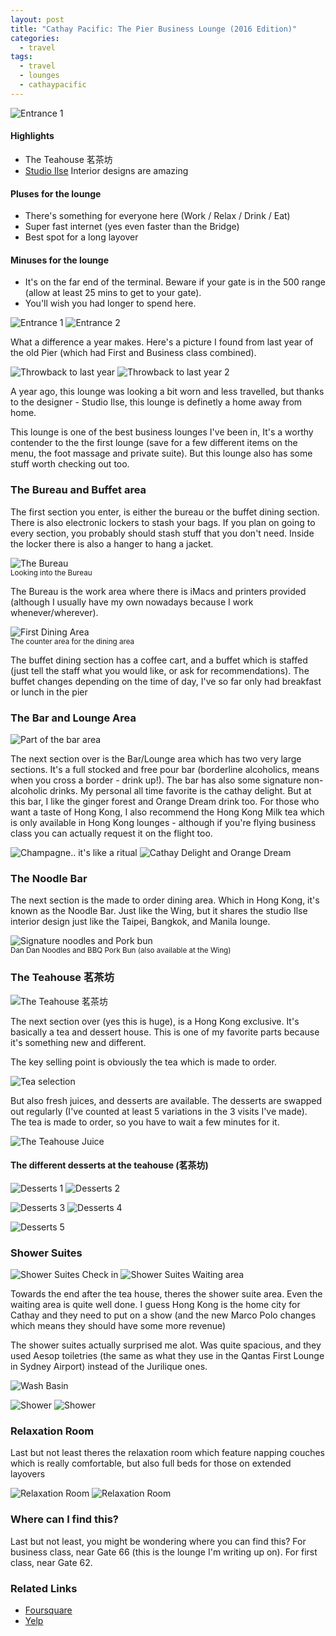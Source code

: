 ```yaml
---
layout: post
title: "Cathay Pacific: The Pier Business Lounge (2016 Edition)"
categories:
  - travel
tags:
  - travel
  - lounges
  - cathaypacific
---
```

![Entrance 1](https://images.itinerantfoodie.com/thepierbusiness-hkg/thepierbusiness-entrance.png)

#### Highlights

* The Teahouse 茗茶坊
* [Studio Ilse](http://www.studioilse.com) Interior designs are amazing

#### Pluses for the lounge

* There's something for everyone here (Work / Relax / Drink / Eat)
* Super fast internet (yes even faster than the Bridge)
* Best spot for a long layover

#### Minuses for the lounge

* It's on the far end of the terminal. Beware if your gate is in the 500 range (allow at least 25 mins to get to your gate).
* You'll wish you had longer to spend here.

![Entrance 1](https://images.itinerantfoodie.com/thepierbusiness-hkg/thepierbusiness-entrance.png)
![Entrance 2](https://images.itinerantfoodie.com/thepierbusiness-hkg/thepierbusiness-entrance-1.png)

What a difference a year makes. Here's a picture I found from last year of the old Pier (which had First and Business class combined).

![Throwback to last year](https://images.itinerantfoodie.com/thepierbusiness-hkg/thepierbusiness-lastyear.png)
![Throwback to last year 2](https://images.itinerantfoodie.com/thepierbusiness-hkg/thepierbusiness-lastyear-2.png)

A year ago, this lounge was looking a bit worn and less travelled, but thanks to the designer - Studio Ilse, this lounge is definetly a home away from home.

This lounge is one of the best business lounges I've been in, It's a worthy contender to the the first lounge (save for a few different items on the menu, the foot massage and private suite). But this lounge also has some stuff worth checking out too.

### The Bureau and Buffet area

The first section you enter, is either the bureau or the buffet dining section. There is also electronic lockers to stash your bags. If you plan on going to every section, you probably should stash stuff that you don't need. Inside the locker there is also a hanger to hang a jacket.

![The Bureau](https://images.itinerantfoodie.com/thepierbusiness-hkg/thepierbusiness-thebureau.png)
<br /><sub>Looking into the Bureau</sub>

The Bureau is the work area where there is iMacs and printers provided (although I usually have my own nowadays because I work whenever/wherever).

![First Dining Area](https://images.itinerantfoodie.com/thepierbusiness-hkg/thepierbusiness-firstdiningarea.png)
<br /><sub>The counter area for the dining area</sub>

The buffet dining section has a coffee cart, and a buffet which is staffed (just tell the staff what you would like, or ask for recommendations). The buffet changes depending on the time of day, I've so far only had breakfast or lunch in the pier

### The Bar and Lounge Area

![Part of the bar area](https://images.itinerantfoodie.com/thepierbusiness-hkg/thepierbusiness-bararea.png)

The next section over is the Bar/Lounge area which has two very large sections. It's a full stocked and free pour bar (borderline alcoholics, means when you cross a border - drink up!). The bar has also some signature non-alcoholic drinks. My personal all time favorite is the cathay delight. But at this bar, I like the ginger forest and Orange Dream drink too. For those who want a taste of Hong Kong, I also recommend the Hong Kong Milk tea which is only available in Hong Kong lounges - although if you're flying business class you can actually request it on the flight too.

![Champagne.. it's like a ritual](https://images.itinerantfoodie.com/thepierbusiness-hkg/thepierbusiness-1.png)
![Cathay Delight and Orange Dream](https://images.itinerantfoodie.com/thepierbusiness-hkg/thepierbusiness-2.png)


### The Noodle Bar

The next section is the made to order dining area. Which in Hong Kong, it's known as the Noodle Bar. Just like the Wing, but it shares the studio Ilse interior design just like the Taipei, Bangkok, and Manila lounge.

![Signature noodles and Pork bun ](https://images.itinerantfoodie.com/thepierbusiness-hkg/thepierbusiness-signaturenoodles.png)
<br /><sub>Dan Dan Noodles and BBQ Pork Bun (also available at the Wing)</sub>

### The Teahouse 茗茶坊

![The Teahouse 茗茶坊](https://images.itinerantfoodie.com/thepierbusiness-hkg/thepierbusiness-teahouse.png)

The next section over (yes this is huge), is a Hong Kong exclusive. It's basically a tea and dessert house. This is one of my favorite parts because it's something new and different.

The key selling point is obviously the tea which is made to order.

![Tea selection](https://images.itinerantfoodie.com/thepierbusiness-hkg/thepierbusiness-teahouse-tea.png)


But also fresh juices, and desserts are available. The desserts are swapped out regularly (I've counted at least 5 variations in the 3 visits I've made). The tea is made to order, so you have to wait a few minutes for it.

![The Teahouse Juice](https://images.itinerantfoodie.com/thepierbusiness-hkg/thepierbusiness-teahouse-juice.png)

#### The different desserts at the teahouse (茗茶坊)

![Desserts 1](https://images.itinerantfoodie.com/thepierbusiness-hkg/thepierbusiness-teahouse-desserts.png)
![Desserts 2](https://images.itinerantfoodie.com/thepierbusiness-hkg/thepierbusiness-teahouse-desserts2.png)

![Desserts 3](https://images.itinerantfoodie.com/thepierbusiness-hkg/thepierbusiness-teahouse-desserts3.png)
![Desserts 4](https://images.itinerantfoodie.com/thepierbusiness-hkg/thepierbusiness-teahouse-desserts4.png)

![Desserts 5](https://images.itinerantfoodie.com/thepierbusiness-hkg/thepierbusiness-teahouse-desserts5.png)

### Shower Suites

![Shower Suites Check in ](https://images.itinerantfoodie.com/thepierbusiness-hkg/thepierbusiness-showersuiteentrance.png)
![Shower Suites Waiting area ](https://images.itinerantfoodie.com/thepierbusiness-hkg/thepierbusiness-showersuiteentrance2.png)

Towards the end after the tea house, theres the shower suite area. Even the waiting area is quite well done. I guess Hong Kong is the home city for Cathay and they need to put on a show (and the new Marco Polo changes which means they should have some more revenue)

The shower suites actually surprised me alot. Was quite spacious, and they used Aesop toiletries (the same as what they use in the Qantas First Lounge in Sydney Airport) instead of the Jurilique ones.

![Wash Basin](https://images.itinerantfoodie.com/thepierbusiness-hkg/thepierbusiness-bathroom-washbasin.png)

![Shower](https://images.itinerantfoodie.com/thepierbusiness-hkg/thepierbusiness-bathroom.png)
![Shower](https://images.itinerantfoodie.com/thepierbusiness-hkg/thepierbusiness-bathroom-2.png)

### Relaxation Room

Last but not least theres the relaxation room which feature napping couches which is really comfortable, but also full beds for those on extended layovers

![Relaxation Room](https://images.itinerantfoodie.com/thepierbusiness-hkg/thepierbusiness-restarea-2.png)
![Relaxation Room](https://images.itinerantfoodie.com/thepierbusiness-hkg/thepierbusiness-restarea.png)

### Where can I find this?

Last but not least, you might be wondering where you can find this? For business class, near Gate 66 (this is the lounge I'm writing up on). For first class, near Gate 62.

### Related Links

* [Foursquare](https://foursquare.com/v/the-pier-%E7%8E%89%E8%A1%A1%E5%A0%82/4bdc342c63c5c9b63fba2a68)
* [Yelp](https://www.yelp.com/biz/%E7%8E%89%E8%A1%A1%E5%A0%82-%E9%A6%99%E6%B8%AF)
